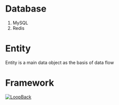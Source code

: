 # Database

1. MySQL
2. Redis

# Entity

Entity is a main data object as the basis of data flow

# Framework

[![LoopBack](<https://github.com/strongloop/loopback-next/raw/master/docs/site/imgs/branding/Powered-by-LoopBack-Badge-(blue)-@2x.png>)](http://loopback.io/)
